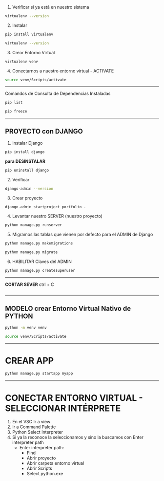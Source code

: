 
1. Verificar si ya está en nuestro sistema
```bash
virtualenv --version
```

2. Instalar
```bash
pip install virtualenv
```
```bash
virtualenv --version
```

3. Crear Entorno Virtual
```bash
virtualenv venv
```

4. Conectarnos a nuestro entorno virtual - ACTIVATE
```bash
source venv/Scripts/activate
```

---

Comandos de Consulta de Dependencias Instaladas
```bash
pip list
```
```bash
pip freeze
```



---

## PROYECTO con DJANGO
1. Instalar Django
```bash
pip install django
```
**para DESINSTALAR**
```bash
pip uninstall django
```

2. Verificar
```bash
django-admin --version
```

3. Crear proyecto
```bash
django-admin startproject portfolio .
```

4. Levantar nuestro SERVER (nuestro proyecto)

```bash
python manage.py runserver
```

5. Migramos las tablas que vienen por defecto para el ADMIN de Django
```bash
python manage.py makemigrations
```

```bash
python manage.py migrate
```



6. HABILITAR Claves del ADMIN
```bash
python manage.py createsuperuser
```

---
**CORTAR SEVER**
ctrl + C


```
```

---

## MODELO crear Entorno Virtual Nativo de PYTHON

```bash
python -m venv venv
```
```bash
source venv/Scripts/activate
```

---

# CREAR APP
```bash
python manage.py startapp myapp
```
---

# CONECTAR ENTORNO VIRTUAL - SELECCIONAR INTÉRPRETE

1. En el VSC Ir a view
2. Ir a Command Palette
3. Python Select Interpreter
4. Si ya la reconoce la seleccionamos y sino la buscamos con Enter interpreter path
    - Enter interpreter path:
        - Find
        - Abrir proyecto
        - Abrir carpeta entorno virtual
        - Abrir Scripts
        - Select python.exe